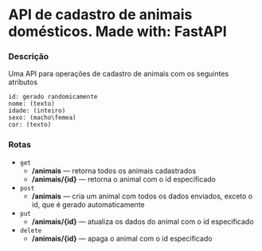 # API de cadastro de animais domésticos. Made with: FastAPI

### Descrição

Uma API para operações de cadastro de animais com os seguintes atributos

```text
id: gerado randomicamente
nome: (texto)
idade: (inteiro)
sexo: (macho\femea)
cor: (texto)
```

### Rotas

- `get`
    - **/animais** — retorna todos os animais cadastrados
    - **/animais/{id}** — retorna o animal com o id especificado
- `post`
    - **/animais** — cria um animal com todos os dados enviados, exceto o id, que é gerado automaticamente
- `put`
    - **/animais/{id}** — atualiza os dados do animal com o id especificado
- `delete`
    - **/animais/{id}** — apaga o animal com o id especificado
